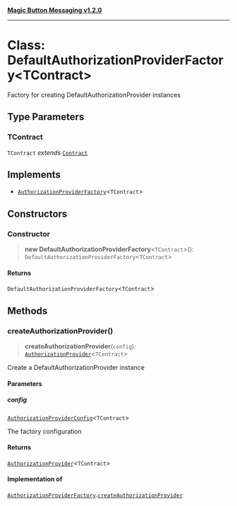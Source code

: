 [**Magic Button Messaging v1.2.0**](../README.md)

***

# Class: DefaultAuthorizationProviderFactory\<TContract\>

Factory for creating DefaultAuthorizationProvider instances

## Type Parameters

### TContract

`TContract` *extends* [`Contract`](../type-aliases/Contract.md)

## Implements

- [`AuthorizationProviderFactory`](../interfaces/AuthorizationProviderFactory.md)\<`TContract`\>

## Constructors

### Constructor

> **new DefaultAuthorizationProviderFactory**\<`TContract`\>(): `DefaultAuthorizationProviderFactory`\<`TContract`\>

#### Returns

`DefaultAuthorizationProviderFactory`\<`TContract`\>

## Methods

### createAuthorizationProvider()

> **createAuthorizationProvider**(`config`): [`AuthorizationProvider`](../type-aliases/AuthorizationProvider.md)\<`TContract`\>

Create a DefaultAuthorizationProvider instance

#### Parameters

##### config

[`AuthorizationProviderConfig`](../interfaces/AuthorizationProviderConfig.md)\<`TContract`\>

The factory configuration

#### Returns

[`AuthorizationProvider`](../type-aliases/AuthorizationProvider.md)\<`TContract`\>

#### Implementation of

[`AuthorizationProviderFactory`](../interfaces/AuthorizationProviderFactory.md).[`createAuthorizationProvider`](../interfaces/AuthorizationProviderFactory.md#createauthorizationprovider)
